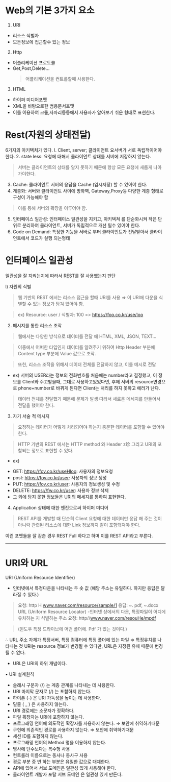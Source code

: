 # Web의 기본 3가지 요소

1. URI
  * 리소스 식별자
  * 모든정보에 접근할수 있는 정보

2. Http
  * 어플리케이션 프로토콜
  * Get,Post,Delete...
    > 어플리케이션을 컨트롤할때 사용한다.

3. HTML
  * 하이퍼 미디어포맷
  * XML을 바탕으로한 범용문서포맷
  * 이를 이용하여 크롬,사파리등등에서 사용자가 알아보기 쉬운 형태로 표현한다.

# Rest(자원의 상태전달)

6가지의 아키텍처가 있다.
l. Client, server; 클라이언트 요서버가 서로 독립적이어야 한다.
2. state less: 요청에 대해서 클라이언트 상태를 서버에 저장하지 않는다.
 > 서버는 클라이언트의 상태를 알지 못하기 때문에 항상 모든 요청에 새롭게 나아가야한다.

3. Cache: 클라이언트 서버의 응답을 Cache (임시저장) 할 수 있어야 한다.
4. 계층화: 서버와 클라이언트 사이에 방화벽, Gateway,Proxy등 다양한 계층 형태로 구성이 가능해야 함
 > 이를 통해 서버의 확장을 이루어야 함.
5. 인터페이스 일관성: 인터페이스 일관성을 지키고, 아키텍쳐 를 단순화시켜 작은 단위로 분리하여 클라이언트, 서버가 독립적으로 개선 될수 있어야 한다.
6. Code on Demand: 특정한 기능을 서바로 부터 클라이언트가 전달받아서 클라이언트에서 코드가 실행 되는형태

# 인터페이스 일관성
일관성을 잘 지켜는지에 따라서 REST를 잘 사용했는지 판단

l) 자원의 식별
 > 웹 기반의 REST 에서는 리소스 접근을 할때 URI를 사용 ⇒ 이 URI에 다운을 식별할 수 있는 정보가 담겨 있어야 함.

> ex) Resource: user / 식별자: 100 => https://foo.co.kr/use/loo
2) 메시지를 통한 리소스 조작
 > 웹에서는 다양한 방식으로 데이터를 전달 에 HTML, XML, JSON, TEXT...
 
 > 이중에서 어떠한 타입인지 데이터를 알려주기 위하여 Http Header 부분에 Content type 부분에 Value 값으로 조작.
 
 > 또한, 리소스 조작을 위해서 데이터 전체를 전달하지 않고, 이를 메시로 전달

 * ex) 서버의 USER라는 정보의 전화번호를 처음에는 number라고 결정했고, 이 정보를 Client와 주고받을때, 그대로 사용하고있었다면, 후에 서버의 resource변경으로 phone+number로 바뀌게 된다면 Client는 처리를 하지 못하고 에러가 난다.
 > 데이터 전체를 전달했기 때문에 문제가 발생
 > 따라서 새로운 메세지를 만들어서 전달을 했어야 한다.
3) 자기 서술 적 메시지
 > 요청하는 데이터가 어떻게 처리되어야 하는지 충분한 데이터를 포함할 수 있어야 한다.

 > HTTP 기반의 REST 에서는 HTTP method 와 Header z珍 그리고 URI의 포함되는 정보로 표현할 수 있다.
* ex)
- GET: https://fov.co.kr/useHloo: 사용자의 정보요청
- post: https://fov.co.kr/user: 사용자의 정보 생성
- PUT: https://fov.co.kr/user: 사용자의 정보생성 및 수정
- DELETE: https://fw.co.kr/user: 사용자 정보 삭제
- 그 외에 담지 못한 정보들은 URI의 메세지를 통하여 표현한다.

4) Application 상태에 대한 엔진으로써 하이퍼 미디어
> REST API를 개발할 때 단순히 Client 요청에 대한 데이터만 응답 해 주는 것이 아니락 관련된 리소스에 대한 Link 정보까지 같이 포함돼져야 한다.



이런 포맷들을 잘 감춘 경우 REST Full 하다고 하며 이를 REST API라고 부른다.


---

# URI와 URL

URI (Uniform Resource Identifier)
- 인터넷에서 특정다운을 나타내는 두 솟 값 (해당 주소는 유일하다. 하지만 응답은 달라질 수 있다.)
 > 요청: http H www.naver.com/resource/sample/1 
 > 응답: ~. pdf, ~.docx
URL (Uniform Resource Locator)
-인터넷 상에서의 다운, 특정파일이 어디에 유치하는 지 식별하는 주소
 > 요청: http//www.naver.com/resouHe/mpdf
 
 > (윈도우 특정 드라이브에 어떤 폴더에. Pdf 가 있는 것이다.)

∴ URL 주소 자체가 특정서버, 특정 컴퓨터에 특정 폴더에 있는 파일 ⇒ 특정유치를 나타내는 것
URI는 resource 정보가 변경될 수 있다만, URL은 지정된 유체 때문에 변경될 수 없다.

+ URL은 URI의 하위 개념이다.


• URI 설계원칙
- 슬래시 구분자 (/) 는 계층 관계를 나타내는 데 사용한다.
- URI 마지막 문자로 (/) 는 포함하지 않는다.
- 하이픈 (-) 은 URI 가독성을 높이는 데 사용한다.
- 밑줄 ( _ ) 은 사용하지 않는다.
- URI 경로에는 소문자가 정확하다.
- 파일 획장자는 URI에 포함하지 않는다.
- 프로그래밍 언어에 의도적인 확장자를 사용하지 않는다. ⇒ 보안에 취약하기때문
- 구현에 의존적인 경로를 사용하지 않는다. ⇒ 보안에 취약하기때문
- 세션 ID를 포함하지 않는다.
- 프로그래밍 언어의 Method 명을 이용하지 않는다.
- 명사에 단수보다는 복수형 사용
- 컨트롤러 이름으로는 동사나 동사구 사용
- 경로 부분 중 번 하는 부분은 유일한 값으로 대체한다.
- API에 있어서 서브 도메인은 일관성 있게 사용해야 한다.
- 클라이언트 개발자 포탈 서브 도메인 은 일관성 있게 만든다.
